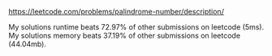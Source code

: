 https://leetcode.com/problems/palindrome-number/description/

My solutions runtime beats 72.97% of other submissions on leetcode (5ms). <br>
My solutions memory beats 37.19% of other submissions on leetcode (44.04mb).

